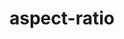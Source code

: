 ---
title: "aspect-ratio"
description: "Sets a preferred aspect ratio for the element"
category: css
keywords: ratio
last_test_date: "2021-11-02"
test_url: "/tests/css-aspect-ratio.html"
test_results_url: "https://testi.at/proj/Mv0IO0vs3vTgRQuJ8IzyBfD6"
stats: {
	apple-mail: {
		macos: {
			"14": "n",
			"15.0": "y"
		},
		ios: {
			"11": "n",
			"12": "n",
			"13": "n",
			"14": "n",
			"15": "y"
		}
	},
	gmail: {
		desktop-webmail: {
			"2021-10": "n"
		},
		ios: {
			"2021-10": "n"
		},
		android: {
			"2021-10": "n"
		},
		mobile-webmail: {
			"2021-10": "n"
		}
	},
	orange: {
		desktop-webmail: {
			"2021-10":"n"
		},
		ios: {
			"2021-10":"n"
		},
		android: {
			"2021-10":"n"
		}
	},
	outlook: {
		windows: {
			"2007": "n",
			"2010": "n",
			"2013": "n",
			"2016": "n",
			"2019": "n"
		},
		windows-mail: {
			"2021-10": "n"
		},
		macos: {
			"2021-10": "n"
		},
		outlook-com: {
			"2021-10": "n"
		},
		ios: {
			"2021-10": "n"
		},
		android: {
			"2021-10": "n"
		}
	},
	yahoo: {
		desktop-webmail: {
			"2021-10": "n"
		},
		ios: {
			"2021-10": "n"
		},
		android: {
			"6.37": "n"
		}
	},
	aol: {
		desktop-webmail: {
			"2021-10": "n"
		},
		ios: {
			"2021-10": "n"
		},
		android: {
			"2021-10": "n"
		}
	},
	samsung-email: {
		android: {
			"2021-10": "n"
		}
	},
	sfr: {
		desktop-webmail: {
			"2021-11":"y"
		},
		ios: {
			"2021-11":"y #1"
		},
		android: {
			"2021-11":"y"
		}
	},
	thunderbird: {
		macos: {
			"78.10.2": "n"
		}
	},
	protonmail: {
		desktop-webmail: {
			"2021-11":"y"
		},
		ios: {
			"2021-11":"y #1"
		},
		android: {
			"2021-11":"y"
		}
	},
	hey: {
		desktop-webmail: {
			"2021-11":"y"
		}
	},
	mail-ru: {
		desktop-webmail: {
			"2021-10":"y"
		}
	},
	fastmail: {
		desktop-webmail: {
			"2021-11": "n"
		}
	},
	laposte: {
		desktop-webmail: {
			"2021-10": "y"
		}
	},
    gmx: {
      desktop-webmail: {
          "2022-06": "n"
      },
      ios: {
          "2022-06":"y"
      },
      android: {
          "2022-06":"y"
      }
	},
	web-de: {
		desktop-webmail: {
			"2022-06": "n"
		},
		ios: {
			"2022-06":"y"
		},
		android: {
			"2022-06":"y"
		}
	},
	ionos-1and1: {
		desktop-webmail: {
			"2022-06": "y"
		},
		android: {
			"2022-06":"y"
		}
	}
}
notes_by_num: {
	"1": "Requires iOS 15."
}
links: {
	"MDN: The aspect-ratio CSS property": "https://developer.mozilla.org/en-US/docs/Web/CSS/aspect-ratio",
	"Can I use: CSS property: aspect-ratio": "https://caniuse.com/mdn-css_properties_aspect-ratio"
}
---